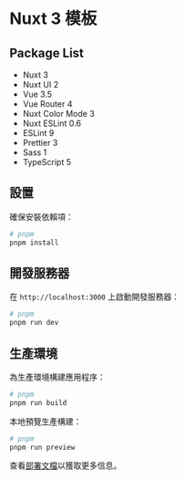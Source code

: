 # Nuxt 3 模板

## Package List

- Nuxt 3
- Nuxt UI 2
- Vue 3.5
- Vue Router 4
- Nuxt Color Mode 3
- Nuxt ESLint 0.6
- ESLint 9
- Prettier 3
- Sass 1
- TypeScript 5

## 設置

確保安裝依賴項：

```bash
# pnpm
pnpm install
```

## 開發服務器

在 `http://localhost:3000` 上啟動開發服務器：

```bash
# pnpm
pnpm run dev
```

## 生產環境

為生產環境構建應用程序：

```bash
# pnpm
pnpm run build
```

本地預覽生產構建：

```bash
# pnpm
pnpm run preview
```

查看[部署文檔](https://nuxt.com/docs/getting-started/deployment)以獲取更多信息。
